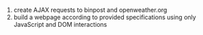 1) create AJAX requests to binpost and openweather.org</br>
2) build a webpage according to provided specifications using only JavaScript and DOM interactions
